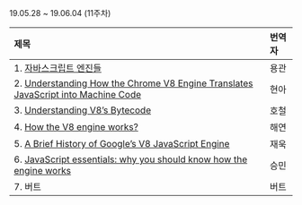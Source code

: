 19.05.28 ~ 19.06.04 (11주차)

|   제목   | 번역자  |
| :-------- | :------ |
| 1. [자바스크립트 엔진들](https://github.com/Lee-hyuna/33-js-concepts-kr/wiki/javascript-engines)| 용관 |
| 2. [Understanding How the Chrome V8 Engine Translates JavaScript into Machine Code](https://github.com/Lee-hyuna/33-js-concepts-kr/wiki/Understanding-How-the-Chrome-V8-Engine-Translates-JavaScript-into-Machine-Code) | 현아 |
| 3. [Understanding V8’s Bytecode](https://github.com/Lee-hyuna/33-js-concepts-kr/wiki/Understanding-V8%E2%80%99s-Bytecode) | 호철 |
| 4. [How the V8 engine works?](http://thibaultlaurens.github.io/javascript/2013/04/29/how-the-v8-engine-works/) | 해연 |
| 5. [A Brief History of Google’s V8 JavaScript Engine](https://www.mediacurrent.com/blog/brief-history-googles-v8-javascript-engine/) | 재욱 |
| 6. [JavaScript essentials: why you should know how the engine works](https://medium.freecodecamp.org/javascript-essentials-why-you-should-know-how-the-engine-works-c2cc0d321553) | 승민 |
| 7. 버트 | 버트 |